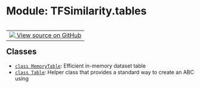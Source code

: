 # Module: TFSimilarity.tables
<!-- Insert buttons and diff -->
<table class="tfo-notebook-buttons tfo-api nocontent" align="left">
<td>
  <a target="_blank" href="https://github.com/tensorflow/similarity/blob/main/tensorflow_similarity/tables/__init__.py">
    <img src="https://www.tensorflow.org/images/GitHub-Mark-32px.png" />
    View source on GitHub
  </a>
</td>
</table>



## Classes
- [`class MemoryTable`](../TFSimilarity/indexer/MemoryTable.md): Efficient in-memory dataset table
- [`class Table`](../TFSimilarity/indexer/Table.md): Helper class that provides a standard way to create an ABC using
